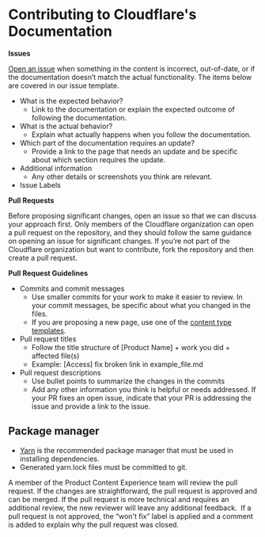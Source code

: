 # Contributing to Cloudflare's Documentation

**Issues**

[Open an issue](https://github.com/cloudflare/cloudflare-docs/issues/new/choose) when something in the content is incorrect, out-of-date, or if the documentation doesn’t match the actual functionality. The items below are covered in our issue template.

- What is the expected behavior?
  - Link to the documentation or explain the expected outcome of following the documentation.
- What is the actual behavior?
  - Explain what actually happens when you follow the documentation.
- Which part of the documentation requires an update?
  - Provide a link to the page that needs an update and be specific about which section requires the update.
- Additional information
  - Any other details or screenshots you think are relevant.
- Issue Labels

**Pull Requests**

Before proposing significant changes, open an issue so that we can discuss your approach first. Only members of the Cloudflare organization can open a pull request on the repository, and they should follow the same guidance on opening an issue for significant changes. If you’re not part of the Cloudflare organization but want to contribute, fork the repository and then create a pull request.

**Pull Request Guidelines**

- Commits and commit messages
  - Use smaller commits for your work to make it easier to review. In your commit messages, be specific about what you changed in the files.
  - If you are proposing a new page, use one of the [content type templates](https://github.com/cloudflare/cloudflare-docs/tree/production/static/_templates).
- Pull request titles
  - Follow the title structure of [Product Name] + work you did + affected file(s)
  - Example: [Access] fix broken link in example_file.md
- Pull request descriptions
  - Use bullet points to summarize the changes in the commits
  - Add any other information you think is helpful or needs addressed. If your PR fixes an open issue, indicate that your PR is addressing the issue and provide a link to the issue.

## Package manager

- [Yarn](https://classic.yarnpkg.com/en/docs/install) is the recommended package manager that must be used in installing dependencies.
- Generated yarn.lock files must be committed to git.

A member of the Product Content Experience team will review the pull request. If the changes are straightforward, the pull request is approved and can be merged. If the pull request is more technical and requires an additional review, the new reviewer will leave any additional feedback.
 If a pull request is not approved, the “won't fix” label is applied and a comment is added to explain why the pull request was closed.
